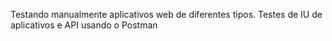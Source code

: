 Testando manualmente aplicativos web de diferentes tipos.  Testes de IU de aplicativos e API usando o Postman
